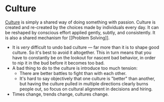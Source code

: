 # Culture

[Culture](https://github.com/bjeanes/culture/blob/master/culture_and_ethos.md) is simply a shared way of doing something with passion. Culture is created and re-created by the choices made by individuals every day. It can be reshaped by conscious effort applied gently, subtly, and consistently. It is also a shared mechanism for [[Problem Solving]].

- It is _very_ difficult to undo bad culture — far more than it is to shape good culture. So it's best to avoid it altogether. This in turn means that you have to constantly be on the lookout for nascent bad behavior, in order to nip it in the bud before it becomes too bad.
- A bad thing to do to the culture is introduce too much tension:
	- There are better battles to fight than with each other.
	- It's hard to say objectively that one culture is "better" than another, but having the culture pulled in multiple directions clearly burns people out, so focus on cultural alignment in decisions and hiring.
- Times change, trends change, cultures change.
